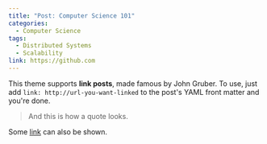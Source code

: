 ```yaml
---
title: "Post: Computer Science 101"
categories:
  - Computer Science
tags:
  - Distributed Systems
  - Scalability
link: https://github.com
---
```


This theme supports **link posts**, made famous by John Gruber. To use, just add `link: http://url-you-want-linked` to the post's YAML front matter and you're done.

> And this is how a quote looks.

Some [link](#) can also be shown.